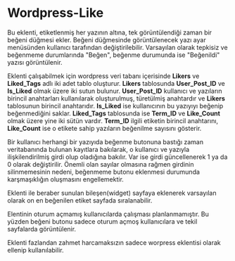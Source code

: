 # Wordpress-Like
Bu eklenti, etiketlenmiş her yazının altına, tek görüntülendiği zaman bir beğeni düğmesi ekler. Beğeni düğmesinde görüntülenecek yazı ayar menüsünden kullanıcı tarafından değiştirilebilir. Varsayılan olarak tepkisiz ve beğenmeme durumlarında "Beğen", beğenme durumunda ise "Beğenildi" yazısı görüntülenir.

Eklenti çalışabilmek için wordpress veri tabanı içerisinde **Likers** ve **Liked_Tags** adlı iki adet tablo oluşturur. **Likers** tablosunda **User_Post_ID** ve **Is_Liked** olmak üzere iki sutun bulunur. **User_Post_ID** kullanıcı ve yazıların birincil anahtarları kullanılarak oluşturulmuş, türetülmiş anahtardır ve **Likers** tablosunun birincil anahtarıdır. **Is_Liked** ise kullanıcının bu yazıyıyı beğenip beğenmediğini saklar. **Liked_Tags** tablosunda ise **Term_ID** ve **Like_Count** olmak üzere yine iki sütün vardır. **Term_ID** ilgili etiketin birincil anahtarını, **Like_Count** ise o etikete sahip yazıların beğenilme sayısını gösterir.

Bir kullanıcı herhangi bir yazıyıda beğenme butonuna bastığı zaman veritabanında bulunan kayıtlara bakılarak, o kullanıcı ve yazıyla ilişkilendirilmiş girdi olup oladığına bakılır. Var ise girdi güncellenerek 1 ya da 0 olarak değiştirilir. Önemli olan sayılar olmasına rağmen girdinin silinmemesinin nedeni, beğenmeme butonu eklenmesi durumunda karşmaşıklığın oluşmasını engellemektir.

Eklenti ile beraber sunulan bileşen(widget) sayfaya eklenerek varsayılan olarak on en beğenilen etiket sayfada sıralanabilir.

Elentinin oturum açmamış kullanıcılarda çalışması planlanmamıştır. Bu yüzden beğeni butonu sadece oturum açmoş kullanıcılara ve tekil sayfalarda görüntülenir.

Eklenti fazlandan zahmet harcamaksızın sadece worpress eklentisi olarak ellenip kullanılabilir.
